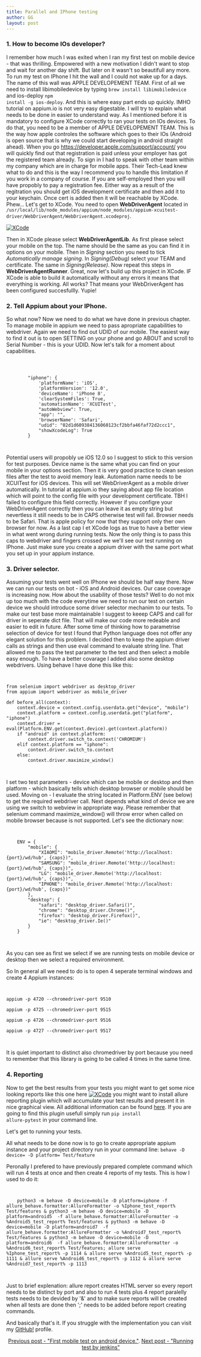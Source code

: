 ```yaml
---
title: Parallel and IPhone testing
author: GG
layout: post
---
```

<h3>1. How to become IOs developer?</h3>

I remember how much I was exited when I ran my first test on mobile device - that was thrilling. 
Empowered with a new motivation I didn't want to stop and wait for another day shift. But later on it wasn't so beautifull any more.
To run my test on IPhone I hit the wall and I could not wake up for a days. The name of this wall was APPLE DEVELOPEMENT TEAM.
First of all we need to install libimobiledevice by typing <code>brew install libimobiledevice</code> and ios-deploy <code>npm install -g ios-deploy</code>.
And this is where easy part ends up quickly. IMHO tutorial on appium.io is not very easy digestable. I will try to explain what needs to be done in easier to understand way.
As I mentioned before it is mandatory to configure XCode correctly to ran your tests on IOs devices. To do that, you need to be a member of APPLE DEVELOPEMENT TEAM. This is the
way how apple controles the software which goes to their IOs (Android is open source that is why we could start developing in android straight ahead).
When you go https://developer.apple.com/support/account/ you will quickly find out that registration is paid unless your employer has got the registered team already.
To sign in I had to speak with other team within my company which are in charge for mobile apps. Their Tech-Lead knew what to do and this is the way I recommend you to handle this limitation
if you work in a company of course. If you are self-employed then you will have propobly to pay a registration fee.  Either way as a result of the regitration you should get iOS development certificate
and then add it to your keychain. Once cert is added then it will be reachable by XCode. Phew...
Let's get to XCode. You need to open <b>WebDriverAgent</b> located in <code>/usr/local/lib/node_modules/appium/node_modules/appium-xcuitest-driver/WebDriverAgent/WebDriverAgent.xcodeproj</code>.

<a href="#" class="image fit"><img src="{{ 'assets/images/xcode.png' | relative_url }}" alt="XCode" /></a>

Then in XCode please select <b>WebDriverAgentLib</b>. As first please select your mobile on the top. The name should be the same as you can find it in options on your mobile.
Then in <i>Signing</i> section you need to tick <i>Automatically manage signing</i>. In <i>Signing(Debug)</i> select your TEAM and certificate. The same in <i>Signing(Release)</i>.
Now repeat this steps in <b>WebDriverAgentRunner</b>. Great, now let's build up this project in XCode. IF XCode is able to build it automatically without any errors it means that everything is working. All works?
That means your WebDriverAgent has been configured succesfullly. Yupie!

<h3>2. Tell Appium about your IPhone.</h3>

So what now? Now we need to do what we have done in previous chapter. To manage mobile in appium we need to pass apropriate capabilities to webdriver. Again we need to find out UDID of our mobile. The easiest
way to find it out is to open SETTING on your phone and go ABOUT and scroll to Serial Number - this is your UDID. Now let's talk for a moment about capabilities.

<pre><code>


        "iphone": {
            'platformName': 'iOS',
            'platformVersion': '12.0',
            'deviceName': 'iPhone 8',
            'clearSystemFiles': True,
            'automationName': 'XCUITest',
            "autoWebview": True,
            "app": "",
            'browserName': 'Safari',
            "udid": "02d1d609384136060123cf2bbfa46faf72d2ccc1",
            "showXcodeLog": True
        }
		
 </code></pre>
  

Potential users will propobly ue iOS 12.0 so I suggest to stick to this version for test purposes. Device name is the same what you can find on your mobile in your options section. Then it is very good practice
to clean sesion files after the test to avoid memory leak. Automation name needs to be XCUITest for iOS devices. This will set WebDriverAgent as a mobile driver automatically. In tutorial at appium.io 
they saying about app file location which will point to the config file with your development certificate. TBH I failed to configure this field correctly. However if you configre your WebDriverAgent correctly
then you can leave it as empty string but nevertless it still needs to be in CAPS otherwise test will fail. Browser needs to be Safari. That is apple policy for now that they support only ther own browser for now.
As a last cap I et XCode logs as true to have a better view in what went wrong during running tests. Now the only thing is to pass this caps to webdriver and fingers crossed we we'll see our test running on IPhone.
Just make sure you create a appium driver with the same port what you set up in your appium instance.


<h3> 3. Driver selector. </h3>

Assuming your tests went well on IPhone we should be half way there. Now we can run our tests on bot - iOS and Android devices. Our case coverage is increasing now. How about the usability of those tests?
Well to do not mix up too much with the code everytime we need to run our test on certain device we should introduce some driver selector mechanim to our tests. To make our test base more maintainable I suggest
to keeep CAPS and call for driver in seperate dict file. That will make our code more redeable and easier to edit in future. After some time of thinking how to parametrise selection of device for test I found
that Python language does not offer any elegant solution for this problem. I decided then to keep the appium driver calls as strings and then use eval command to evaluate string line. That allowed me to
pass the test parameter to the test and then select a mobile easy enough. To have a better covarage I added also some desktop webdrivers.
Using behave I have done this like this:

 <pre><code>
 
from selenium import webdriver as desktop_driver
from appium import webdriver as mobile_driver

def before_all(context):
    context.device = context.config.userdata.get("device", "mobile")
    context.platform = context.config.userdata.get("platform", "iphone")
	context.driver = eval(Platform.ENV.get(context.device).get(context.platform))
    if "android" in context.platform:
        context.driver.switch_to.context('CHROMIUM')
    elif context.platform == "iphone":
        context.driver.switch_to.context
    else:
        context.driver.maximize_window()
		
  </code></pre>
  
I set two test parameters - device which can be mobile or desktop and then platform - which basically tells which desktop browser or mobile should be used. Moving on - I evaluate the string located in Platform.ENV (see below)
to get the required webdriver call. Next depends what kind of device we are using we switch to webview in appropriate way. Please remember that selenium command maximize_window() will throw error
when called on mobile browser because is not supported.
Let's see the dictionary now:

 <pre><code>
 
    ENV = {
        "mobile": {
            "XIAOMI": "mobile_driver.Remote('http://localhost:{port}/wd/hub', {caps})",
            "SAMSUNG": "mobile_driver.Remote('http://localhost:{port}/wd/hub', {caps})",
            "LG": "mobile_driver.Remote('http://localhost:{port}/wd/hub', {caps})",
            "IPHONE": "mobile_driver.Remote('http://localhost:{port}/wd/hub', {caps})"
        },
        "desktop": {
            "safari": "desktop_driver.Safari()",
            "chrome": "desktop_driver.Chrome()",
            "firefox": "desktop_driver.Firefox()",
            "ie": "desktop_driver.Ie()"
        }
    }
 
 </code></pre>
 
 As you can see as first we select if we are running tests on mobile device or desktop then we select a required environment.
 
 So In general all we need to do is to open 4 seperate terminal windows and create 4 Appium instances:

 <pre><code>
 
appium -p 4720 --chromedriver-port 9510

appium -p 4725 --chromedriver-port 9515

appium -p 4726 --chromedriver-port 9516

appium -p 4727 --chromedriver-port 9517

 </code></pre>
 
 It is quiet important to distinct also chromedriver by port because you need to remember that this library is going to be called 4 times in the same time.
 
 <h3>4. Reporting</h3>
 
 Now to get the best results from your tests you might want to get some nice looking reports like this one here
 <a href="#" class="image fit"><img src="{{ 'assets/images/defects.png' | relative_url }}" alt="XCode" /></a>
 you might want to install allure reporting plugin which will accumulate your test results and present it in nice graphical view. All additional information can be found <a href="https://demo.qameta.io/allure/">here</a>.
 If you are going to find this plugin usefull simply run <code>pip install allure-pytest</code> in your command line.
 
 Let's get to running your tests. 

 
 All what needs to be done now is to go to create appropriate appium instance and  your project directory run in your command line: <code>behave -D device=<device> -D platform=<platform> Test/feature </code>
 
 Peronally I prefered to have previously prepared complete command which will run 4 tests at once and  then create 4 reports of my tests. This is how I used to do it:

 <pre><code>

	python3 -m behave -D device=mobile -D platform=iphone -f allure_behave.formatter:AllureFormatter -o %Iphone_test_report% Test/features & python3 -m behave -D device=mobile -D platform=android5  -f allure_behave.formatter:AllureFormatter -o %Android5_test_report% Test/features & python3 -m behave -D device=mobile -D platform=android7  -f allure_behave.formatter:AllureFormatter -o %Android7_test_report% Test/features & python3 -m behave -D device=mobile -D platform=android6  -f allure_behave.formatter:AllureFormatter -o %Android6_test_report% Test/features; allure serve %Iphone_test_report% -p 1114 & allure serve %Android5_test_report% -p 1111 & allure serve %Android6_test_report% -p 1112 & allure serve %Android7_test_report% -p 1113

 </code></pre>
 
 Just to brief explenation: allure report creates HTML server so every report needs to be distinct by port and also to run 4 tests plus 4 report paralelly tests needs to be devided by '&' and to make sure reports will be created when all tests are done then ';' needs to be added before report creating commands.

 And basically that's it. If you struggle with the implementation you can visit my <a href="https://github.com/appiumator/appmation1/branches">GitHub!</a> profile.
 
 <center><a href="https://appiumator.github.io/2018/10/19/first-mobile-test-on-android.html">Previous post - "First mobile test on android device."</a>. <a href="https://appiumator.github.io/2018/11/04/running-test-by-jenkins.html">Next post - "Running test by jenkins"</a></center>

